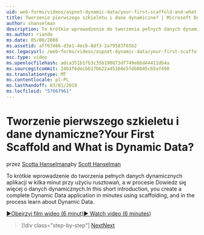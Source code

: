```yaml
---
uid: web-forms/videos/aspnet-dynamic-data/your-first-scaffold-and-what-is-dynamic-data
title: Tworzenie pierwszego szkieletu i dane dynamiczne? | Microsoft Docs
author: shanselman
description: To krótkie wprowadzenie do tworzenia pełnych danych dynamicznych aplikacji w kilka minut przy użyciu rusztowań, a w procesie Dowiedz się więcej o danych dynamicznych.
ms.author: riande
ms.date: 05/08/2008
ms.assetid: aff67466-d3e1-4ecb-8df3-2a79583f65b2
msc.legacyurl: /web-forms/videos/aspnet-dynamic-data/your-first-scaffold-and-what-is-dynamic-data
msc.type: video
ms.openlocfilehash: adca351b1fb3c35b190873df749e6bd44411db4a
ms.sourcegitcommit: 24b1f6decbb17bb22a45166e5fdb0845c65af498
ms.translationtype: MT
ms.contentlocale: pl-PL
ms.lasthandoff: 03/01/2019
ms.locfileid: "57067961"
---
```

<a name="your-first-scaffold-and-what-is-dynamic-data"></a><span data-ttu-id="6d33d-104">Tworzenie pierwszego szkieletu i dane dynamiczne?</span><span class="sxs-lookup"><span data-stu-id="6d33d-104">Your First Scaffold and What is Dynamic Data?</span></span>
====================
<span data-ttu-id="6d33d-105">przez [Scotta Hanselmana](https://github.com/shanselman)</span><span class="sxs-lookup"><span data-stu-id="6d33d-105">by [Scott Hanselman](https://github.com/shanselman)</span></span>

<span data-ttu-id="6d33d-106">To krótkie wprowadzenie do tworzenia pełnych danych dynamicznych aplikacji w kilka minut przy użyciu rusztowań, a w procesie Dowiedz się więcej o danych dynamicznych.</span><span class="sxs-lookup"><span data-stu-id="6d33d-106">In this short introduction, you create a complete Dynamic Data application in minutes using scaffolding, and in the process learn about Dynamic Data.</span></span>

[<span data-ttu-id="6d33d-107">&#9654;Obejrzyj film wideo (6 minut)</span><span class="sxs-lookup"><span data-stu-id="6d33d-107">&#9654; Watch video (6 minutes)</span></span>](https://channel9.msdn.com/Blogs/ASP-NET-Site-Videos/your-first-scaffold-and-what-is-dynamic-data)

> [!div class="step-by-step"]
> [<span data-ttu-id="6d33d-108">Next</span><span class="sxs-lookup"><span data-stu-id="6d33d-108">Next</span></span>](how-do-i-enable-inline-gridview-editing.md)
